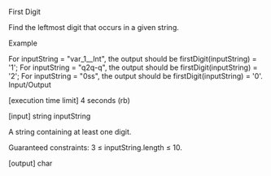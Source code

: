 First Digit

Find the leftmost digit that occurs in a given string.

Example

For inputString = "var_1__Int", the output should be
firstDigit(inputString) = '1';
For inputString = "q2q-q", the output should be
firstDigit(inputString) = '2';
For inputString = "0ss", the output should be
firstDigit(inputString) = '0'.
Input/Output

[execution time limit] 4 seconds (rb)

[input] string inputString

A string containing at least one digit.

Guaranteed constraints:
3 ≤ inputString.length ≤ 10.

[output] char